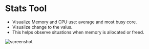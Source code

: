 # Stats Tool

* Visualize Memory and CPU use: average and most busy core.
* Visualize change to the valus. 
* This helps observe situations when memory is allocated or freed.

![screenshot](https://user-images.githubusercontent.com/1673956/66687346-35b63200-ec37-11e9-991b-25ca2af9cd37.png)
